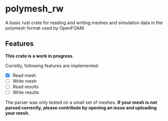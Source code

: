 # polymesh_rw

A basic rust crate for reading and writing meshes and simulation data in the polymesh format used by OpenFOAM.

## Features

**This crate is a work in progress.**

Curretly, following features are implemented:
- [x] Read mesh
- [ ] Write mesh
- [ ] Read results
- [ ] Write results

The parser was only tested on a small set of meshes. **If your mesh is not parsed correctly, please contribute by opening an issue and uploading your mesh.**